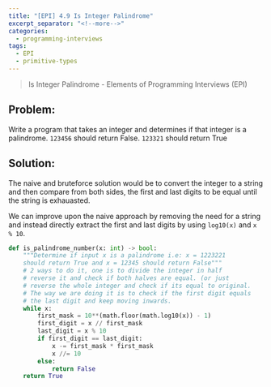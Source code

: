 ```yaml
---
title: "[EPI] 4.9 Is Integer Palindrome"
excerpt_separator: "<!--more-->"
categories:
  - programming-interviews
tags:
  - EPI
  - primitive-types
---
```


> Is Integer Palindrome - Elements of Programming Interviews (EPI) 

<!--more-->

## **Problem**: 
Write a program that takes an integer and determines if that integer is a palindrome. `123456` should return False. `123321` should return True

## **Solution**:
The naive and bruteforce solution would be to convert the integer to a string and then compare from both sides, the first and last digits to be equal until the string is exhauasted.

We can improve upon the naive approach by removing the need for a string and instead directly extract the first and last digits by using `log10(x)` and `x % 10`.

```python
def is_palindrome_number(x: int) -> bool:
    """Determine if input x is a palindrome i.e: x = 1223221
    should return True and x = 12345 should return False"""
    # 2 ways to do it, one is to divide the integer in half
    # reverse it and check if both halves are equal. (or just
    # reverse the whole integer and check if its equal to original.
    # The way we are doing it is to check if the first digit equals
    # the last digit and keep moving inwards.
    while x:
        first_mask = 10**(math.floor(math.log10(x)) - 1)
        first_digit = x // first_mask
        last_digit = x % 10
        if first_digit == last_digit:
            x -= first_mask * first_mask
            x //= 10
        else:
            return False
    return True
```

